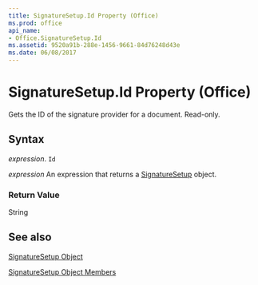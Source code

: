 ```yaml
---
title: SignatureSetup.Id Property (Office)
ms.prod: office
api_name:
- Office.SignatureSetup.Id
ms.assetid: 9520a91b-288e-1456-9661-84d76248d43e
ms.date: 06/08/2017
---
```



# SignatureSetup.Id Property (Office)

Gets the ID of the signature provider for a document. Read-only.


## Syntax

 _expression_. `Id`

 _expression_ An expression that returns a [SignatureSetup](./Office.SignatureSetup.md) object.


### Return Value

String


## See also


[SignatureSetup Object](Office.SignatureSetup.md)



[SignatureSetup Object Members](./overview/signaturesetup-members-office.md)

